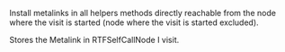 Install metalinks in all helpers methods directly reachable from the node where the visit is started (node where the visit is started excluded).

Stores the Metalink in RTFSelfCallNode I visit.